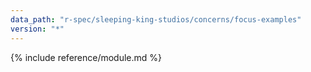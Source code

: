 ```yaml
---
data_path: "r-spec/sleeping-king-studios/concerns/focus-examples"
version: "*"
---
```


{% include reference/module.md %}

